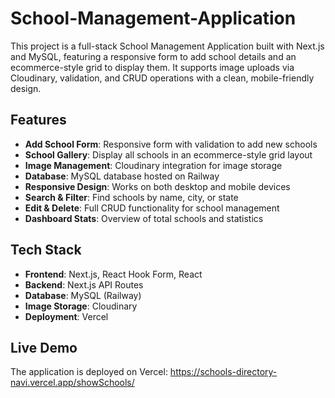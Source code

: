 # School-Management-Application
This project is a full-stack School Management Application built with Next.js and MySQL, featuring a responsive form to add school details and an ecommerce-style grid to display them. It supports image uploads via Cloudinary, validation, and CRUD operations with a clean, mobile-friendly design.

## Features

- **Add School Form**: Responsive form with validation to add new schools
- **School Gallery**: Display all schools in an ecommerce-style grid layout
- **Image Management**: Cloudinary integration for image storage
- **Database**: MySQL database hosted on Railway
- **Responsive Design**: Works on both desktop and mobile devices
- **Search & Filter**: Find schools by name, city, or state
- **Edit & Delete**: Full CRUD functionality for school management
- **Dashboard Stats**: Overview of total schools and statistics


## Tech Stack

- **Frontend**: Next.js, React Hook Form, React 
- **Backend**: Next.js API Routes
- **Database**: MySQL (Railway)
- **Image Storage**: Cloudinary
- **Deployment**: Vercel

## Live Demo

The application is deployed on Vercel: https://schools-directory-navi.vercel.app/showSchools/

